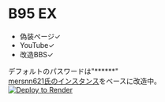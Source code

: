# B95 EX  

- 偽装ページ✓  
- YouTube✓
- 改造BBS✓  

デフォルトのパスワードは"******"  
[mersnn621氏のインスタンス](https://github.com/mersnn621/yuki-bbs)をベースに改造中。  
<a href="https://render.com/deploy?repo=https://github.com/beta9514/B95_ex">
<img src="https://render.com/images/deploy-to-render-button.svg" alt="Deploy to Render">
</a>
